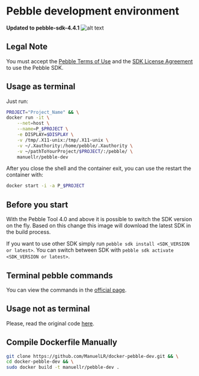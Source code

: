 # Pebble development environment

**Updated to pebble-sdk-4.4.1**  ![alt text](https://www.emojibase.com/resources/img/emojis/apple/x203c.png.pagespeed.ic.HxnlpP5g88.png "!!")

## Legal Note
You must accept the [Pebble Terms of Use](https://developer.getpebble.com/legal/terms-of-use/)
and the [SDK License Agreement](https://developer.getpebble.com/legal/sdk-license/) 
to use the Pebble SDK.

## Usage as terminal

Just run:

```sh
PROJECT="Project_Name" && \
docker run -it \
    --net=host \
    --name=P_$PROJECT \
    -e DISPLAY=$DISPLAY \
    -v /tmp/.X11-unix:/tmp/.X11-unix \
    -v ~/.Xauthority:/home/pebble/.Xauthority \
    -v ~/pathToYourProject/$PROJECT/:/pebble/ \
    manuellr/pebble-dev
```

After you close the shell and the container exit, you can use the restart the 
container with:

```sh
docker start -i -a P_$PROJECT
```

## Before you start

With the Pebble Tool 4.0 and above it is possible to switch the SDK version on the fly.
Based on this change this image will download the latest SDK in the build process.

If you want to use other SDK simply run `pebble sdk install <SDK_VERSION or latest>`.
You can switch between SDK with `pebble sdk activate <SDK_VERSION or latest>`.


## Terminal pebble commands

You can view the commands in the [official page](https://developer.pebble.com/guides/tools-and-resources/pebble-tool).


## Usage not as terminal

Please, read the original code [here](https://hub.docker.com/r/bboehmke/pebble-dev/).


## Compile Dockerfile Manually
```sh
git clone https://github.com/ManuelLR/docker-pebble-dev.git && \
cd docker-pebble-dev && \
sudo docker build -t manuellr/pebble-dev .
```
